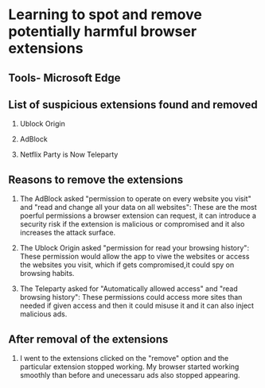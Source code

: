 #  Learning to spot and remove potentially harmful browser extensions

## Tools- Microsoft Edge

## List of suspicious extensions found and removed

1. Ublock Origin

2. AdBlock

3. Netflix Party is Now Teleparty

## Reasons to remove the extensions

1. The AdBlock asked "permission to operate on every website you visit" and "read and change all your data on all websites": These are the most poerful permissions a browser extension can request, it can introduce a security risk if the extension is malicious or compromised and it also increases the attack surface.

2. The Ublock Origin asked "permission for read your browsing history": These permission would allow the app to viwe the websites or access the websites you visit, which if gets compromised,it could spy on browsing habits.

3. The Teleparty asked for "Automatically allowed access" and "read browsing history": These permissions could access more sites than needed if given access and then it could misuse it and it can also inject malicious ads.

## After removal of the extensions

1. I went to the extensions clicked on the "remove" option and the particular extension stopped working. My browser started working smoothly than before and unecessaru ads also stopped appearing.
